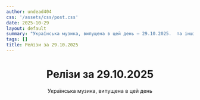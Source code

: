 ```yaml
---
author: undead404
css: '/assets/css/post.css'
date: 2025-10-29
layout: default
summary: "Українська музика, випущена в цей день – 29.10.2025.  та інші"
tags: []
title: Релізи за 29.10.2025
---
```


<main class="main-content">
  <header>
    <h1>Релізи за <time datetime="2025-10-29">29.10.2025</time></h1>
    <p class="summary">Українська музика, випущена в цей день</p>
      <ul class="tags">
      </ul>
  </header>
  <section class="releases">
  </section>
</main>
